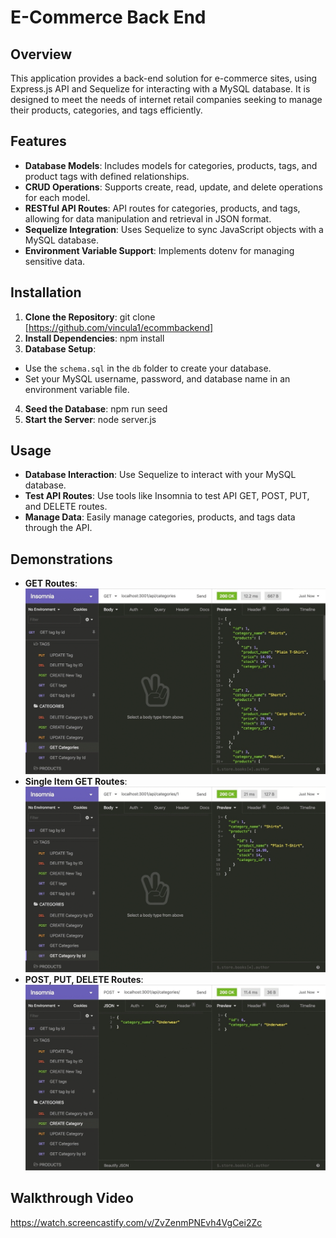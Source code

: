 # E-Commerce Back End

## Overview
This application provides a back-end solution for e-commerce sites, using Express.js API and Sequelize for interacting with a MySQL database. It is designed to meet the needs of internet retail companies seeking to manage their products, categories, and tags efficiently.

## Features
- **Database Models**: Includes models for categories, products, tags, and product tags with defined relationships.
- **CRUD Operations**: Supports create, read, update, and delete operations for each model.
- **RESTful API Routes**: API routes for categories, products, and tags, allowing for data manipulation and retrieval in JSON format.
- **Sequelize Integration**: Uses Sequelize to sync JavaScript objects with a MySQL database.
- **Environment Variable Support**: Implements dotenv for managing sensitive data.

## Installation
1. **Clone the Repository**: 
git clone [https://github.com/vincula1/ecommbackend]
2. **Install Dependencies**: 
npm install
3. **Database Setup**: 
- Use the `schema.sql` in the `db` folder to create your database.
- Set your MySQL username, password, and database name in an environment variable file.
4. **Seed the Database**: 
npm run seed
5. **Start the Server**: 
node server.js

## Usage
- **Database Interaction**: Use Sequelize to interact with your MySQL database.
- **Test API Routes**: Use tools like Insomnia to test API GET, POST, PUT, and DELETE routes.
- **Manage Data**: Easily manage categories, products, and tags data through the API.

## Demonstrations
- **GET Routes**: ![GET Routes Demo](./Assets/13-orm-homework-demo-01.gif)
- **Single Item GET Routes**: ![Single Item GET Routes](./Assets/13-orm-homework-demo-02.gif)
- **POST, PUT, DELETE Routes**: ![POST, PUT, DELETE Routes](./Assets/13-orm-homework-demo-03.gif)

## Walkthrough Video

https://watch.screencastify.com/v/ZvZenmPNEvh4VgCei2Zc